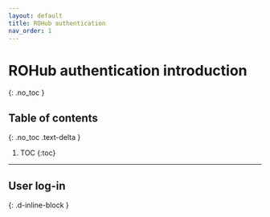 ```yaml
---
layout: default
title: ROHub authentication
nav_order: 1
---
```


# ROHub authentication introduction
{: .no_toc }

## Table of contents
{: .no_toc .text-delta }

1. TOC
{:toc}

---

## User log-in
{: .d-inline-block }

